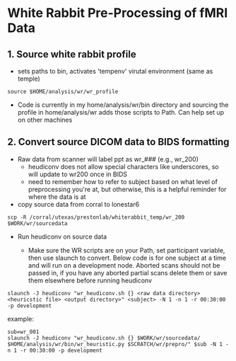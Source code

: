 # White Rabbit Pre-Processing of fMRI Data
## 1. Source white rabbit profile
* sets paths to bin, activates 'tempenv' virutal environment (same as temple)
```
source $HOME/analysis/wr/wr_profile
```
* Code is currently in my home/analysis/wr/bin directory and sourcing the profile in home/analysis/wr adds those scripts to Path. Can help set up on other machines
## 2. Convert source DICOM data to BIDS formatting
* Raw data from scanner will label ppt as wr_### (e.g., wr_200)
  * heudiconv does not allow special characters like underscores, so will update to wr200 once in BIDS
  * need to remember how to refer to subject based on what level of preprocessing you're at, but otherwise, this is a helpful reminder for where the data is at 
* copy source data from corral to lonestar6
```
scp -R /corral/utexas/prestonlab/whiterabbit_temp/wr_200 $WORK/wr/sourcedata
```
* Run heudiconv on source data

  * Make sure the WR scripts are on your Path, set participant variable, then use slaunch to convert. Below code is for one subject at a time and will run on a development node.
Aborted scans should not be passed in, if you have any aborted partial scans delete them or save them elsewhere before running heudiconv
```
slaunch -J heudiconv "wr_heudiconv.sh {} <raw data directory> <heuricstic file> <output directory>" <subject> -N 1 -n 1 -r 00:30:00 -p development
```
example:
```
sub=wr_001
slaunch -J heudiconv "wr_heudiconv.sh {} $WORK/wr/sourcedata/ $HOME/analysis/wr/bin/wr_heuristic.py $SCRATCH/wr/prepro/" $sub -N 1 -n 1 -r 00:30:00 -p development
```
